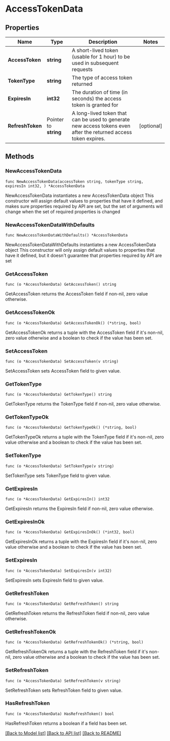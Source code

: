 # AccessTokenData

## Properties

Name | Type | Description | Notes
------------ | ------------- | ------------- | -------------
**AccessToken** | **string** | A short-lived token (usable for 1 hour) to be used in subsequent requests | 
**TokenType** | **string** | The type of access token returned | 
**ExpiresIn** | **int32** | The duration of time (in seconds) the access token is granted for | 
**RefreshToken** | Pointer to **string** | A long-lived token that can be used to generate new access tokens even after the returned access token expires. | [optional] 

## Methods

### NewAccessTokenData

`func NewAccessTokenData(accessToken string, tokenType string, expiresIn int32, ) *AccessTokenData`

NewAccessTokenData instantiates a new AccessTokenData object
This constructor will assign default values to properties that have it defined,
and makes sure properties required by API are set, but the set of arguments
will change when the set of required properties is changed

### NewAccessTokenDataWithDefaults

`func NewAccessTokenDataWithDefaults() *AccessTokenData`

NewAccessTokenDataWithDefaults instantiates a new AccessTokenData object
This constructor will only assign default values to properties that have it defined,
but it doesn't guarantee that properties required by API are set

### GetAccessToken

`func (o *AccessTokenData) GetAccessToken() string`

GetAccessToken returns the AccessToken field if non-nil, zero value otherwise.

### GetAccessTokenOk

`func (o *AccessTokenData) GetAccessTokenOk() (*string, bool)`

GetAccessTokenOk returns a tuple with the AccessToken field if it's non-nil, zero value otherwise
and a boolean to check if the value has been set.

### SetAccessToken

`func (o *AccessTokenData) SetAccessToken(v string)`

SetAccessToken sets AccessToken field to given value.


### GetTokenType

`func (o *AccessTokenData) GetTokenType() string`

GetTokenType returns the TokenType field if non-nil, zero value otherwise.

### GetTokenTypeOk

`func (o *AccessTokenData) GetTokenTypeOk() (*string, bool)`

GetTokenTypeOk returns a tuple with the TokenType field if it's non-nil, zero value otherwise
and a boolean to check if the value has been set.

### SetTokenType

`func (o *AccessTokenData) SetTokenType(v string)`

SetTokenType sets TokenType field to given value.


### GetExpiresIn

`func (o *AccessTokenData) GetExpiresIn() int32`

GetExpiresIn returns the ExpiresIn field if non-nil, zero value otherwise.

### GetExpiresInOk

`func (o *AccessTokenData) GetExpiresInOk() (*int32, bool)`

GetExpiresInOk returns a tuple with the ExpiresIn field if it's non-nil, zero value otherwise
and a boolean to check if the value has been set.

### SetExpiresIn

`func (o *AccessTokenData) SetExpiresIn(v int32)`

SetExpiresIn sets ExpiresIn field to given value.


### GetRefreshToken

`func (o *AccessTokenData) GetRefreshToken() string`

GetRefreshToken returns the RefreshToken field if non-nil, zero value otherwise.

### GetRefreshTokenOk

`func (o *AccessTokenData) GetRefreshTokenOk() (*string, bool)`

GetRefreshTokenOk returns a tuple with the RefreshToken field if it's non-nil, zero value otherwise
and a boolean to check if the value has been set.

### SetRefreshToken

`func (o *AccessTokenData) SetRefreshToken(v string)`

SetRefreshToken sets RefreshToken field to given value.

### HasRefreshToken

`func (o *AccessTokenData) HasRefreshToken() bool`

HasRefreshToken returns a boolean if a field has been set.


[[Back to Model list]](../README.md#documentation-for-models) [[Back to API list]](../README.md#documentation-for-api-endpoints) [[Back to README]](../README.md)


